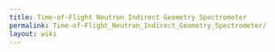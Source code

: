 ```yaml
---
title: Time-of-Flight Neutron Indirect Geometry Spectrometer
permalink: Time-of-Flight_Neutron_Indirect_Geometry_Spectrometer/
layout: wiki
---
```


<nxformattest file="NXtofnigs.xml" tree="yes"></nxformattest>
